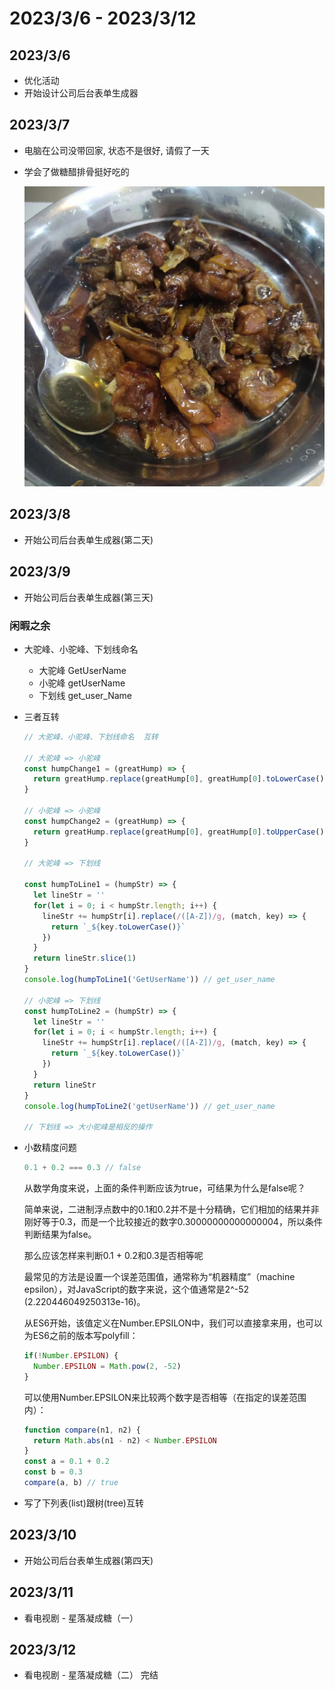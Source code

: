 # 2023/3/6 - 2023/3/12


## 2023/3/6
- 优化活动
- 开始设计公司后台表单生成器


## 2023/3/7
- 电脑在公司没带回家, 状态不是很好, 请假了一天

- 学会了做糖醋排骨挺好吃的

  ![image-20230308153649480](./assets/image-20230308153649480.png)
## 2023/3/8
- 开始公司后台表单生成器(第二天)
## 2023/3/9
- 开始公司后台表单生成器(第三天)
### 闲暇之余

- 大驼峰、小驼峰、下划线命名

  - 大驼峰  GetUserName
  - 小驼峰 getUserName
  - 下划线 get_user_Name

- 三者互转

  ```js
  // 大驼峰、小驼峰、下划线命名  互转
  
  // 大驼峰 => 小驼峰
  const humpChange1 = (greatHump) => {
    return greatHump.replace(greatHump[0], greatHump[0].toLowerCase())
  }
  
  // 小驼峰 => 小驼峰
  const humpChange2 = (greatHump) => {
    return greatHump.replace(greatHump[0], greatHump[0].toUpperCase())
  }
  
  // 大驼峰 => 下划线
  
  const humpToLine1 = (humpStr) => {
    let lineStr = ''
    for(let i = 0; i < humpStr.length; i++) {
      lineStr += humpStr[i].replace(/([A-Z])/g, (match, key) => {
        return `_${key.toLowerCase()}`
      })
    }
    return lineStr.slice(1)
  }
  console.log(humpToLine1('GetUserName')) // get_user_name
  
  // 小驼峰 => 下划线
  const humpToLine2 = (humpStr) => {
    let lineStr = ''
    for(let i = 0; i < humpStr.length; i++) {
      lineStr += humpStr[i].replace(/([A-Z])/g, (match, key) => {
        return `_${key.toLowerCase()}`
      })
    }
    return lineStr
  }
  console.log(humpToLine2('getUserName')) // get_user_name
  
  // 下划线 => 大小驼峰是相反的操作
  ```

- 小数精度问题

  ```js
  0.1 + 0.2 === 0.3 // false
  ```

  从数学角度来说，上面的条件判断应该为true，可结果为什么是false呢？

  简单来说，二进制浮点数中的0.1和0.2并不是十分精确，它们相加的结果并非刚好等于0.3，而是一个比较接近的数字0.30000000000000004，所以条件判断结果为false。

  那么应该怎样来判断0.1 + 0.2和0.3是否相等呢

  最常见的方法是设置一个误差范围值，通常称为“机器精度”（machine epsilon），对JavaScript的数字来说，这个值通常是2^-52 (2.220446049250313e-16)。

  从ES6开始，该值定义在Number.EPSILON中，我们可以直接拿来用，也可以为ES6之前的版本写polyfill：

  ```js
  if(!Number.EPSILON) {
    Number.EPSILON = Math.pow(2, -52)
  }
  ```

  可以使用Number.EPSILON来比较两个数字是否相等（在指定的误差范围内）：

  ```js
  function compare(n1, n2) {
    return Math.abs(n1 - n2) < Number.EPSILON
  }
  const a = 0.1 + 0.2
  const b = 0.3
  compare(a, b) // true
  ```
- 写了下列表(list)跟树(tree)互转


## 2023/3/10
- 开始公司后台表单生成器(第四天)
## 2023/3/11

- 看电视剧 - 星落凝成糖（一）

## 2023/3/12

- 看电视剧 - 星落凝成糖（二） 完结